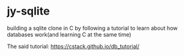 # jy-sqlite

building a sqlite clone in C by following a tutorial to learn about how databases work(and learning C at the same time)

The said tutorial: https://cstack.github.io/db_tutorial/
